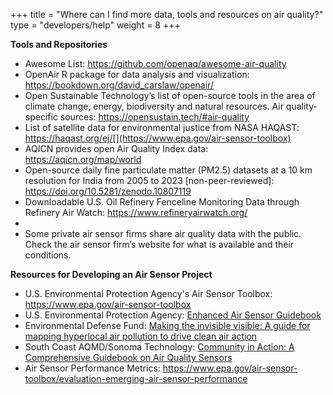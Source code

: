 +++
title = "Where can I find more data, tools and resources on air quality?"
type = "developers/help"
weight = 8
+++
<!--StartFragment-->

**Tools and Repositories**

* Awesome List: <https://github.com/openaq/awesome-air-quality> 
* O﻿penAir R package for data analysis and visualization: https://bookdown.org/david_carslaw/openair/
* Open Sustainable Technology’s list of open-source tools in the area of climate change, energy, biodiversity and natural resources. Air quality-specific sources: <https://opensustain.tech/#air-quality> 
* List of satellite data for environmental justice from NASA HAQAST: https://haqast.org/ej/[](https://www.epa.gov/air-sensor-toolbox)
* AQICN provides open Air Quality Index data: <https://aqicn.org/map/world> 
* Open-source daily fine particulate matter (PM2.5) datasets at a 10 km resolution for India from 2005 to 2023 \[non-peer-reviewed]: https://doi.org/10.5281/zenodo.10807119
* Downloadable U.S. Oil Refinery Fenceline Monitoring Data through Refinery Air Watch: https://www.refineryairwatch.org/
*
* Some private air sensor firms share air quality data with the public. Check the air sensor firm’s website for what is available and their conditions.

**Resources for Developing an Air Sensor Project** 

* U.S. Environmental Protection Agency's Air Sensor Toolbox: <https://www.epa.gov/air-sensor-toolbox>
* [](https://www.epa.gov/air-sensor-toolbox)U.S. Environmental Protection Agency: [Enhanced Air Sensor Guidebook](https://www.epa.gov/air-sensor-toolbox/how-use-air-sensors-air-sensor-guidebook)
* Environmental Defense Fund: [Making the invisible visible: A guide for mapping hyperlocal air pollution to drive clean air action](https://www.edf.org/sites/default/files/content/making-the-invisible-visible.pdf)
* South Coast AQMD/Sonoma Technology: [Community in Action: A Comprehensive Guidebook on Air Quality Sensors](http://www.aqmd.gov/docs/default-source/aq-spec/star-grant/community-in-action-guidebook-on-air-quality-sensors-(appendices-only).pdf)[](https://www.c40knowledgehub.org/s/article/Making-the-invisible-visible-A-guide-for-mapping-hyperlocal-air-pollution-to-drive-clean-air-action?language=en_US)
* A﻿ir Sensor Performance Metrics: <https://www.epa.gov/air-sensor-toolbox/evaluation-emerging-air-sensor-performance> 

<!--EndFragment-->
